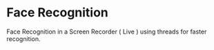 # Face Recognition
Face Recognition in a Screen Recorder ( Live ) using threads for faster recognition.
